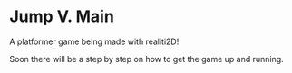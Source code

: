 # Jump V. Main

A platformer game being made with realiti2D!

Soon there will be a step by step on how to get the game up and running.
